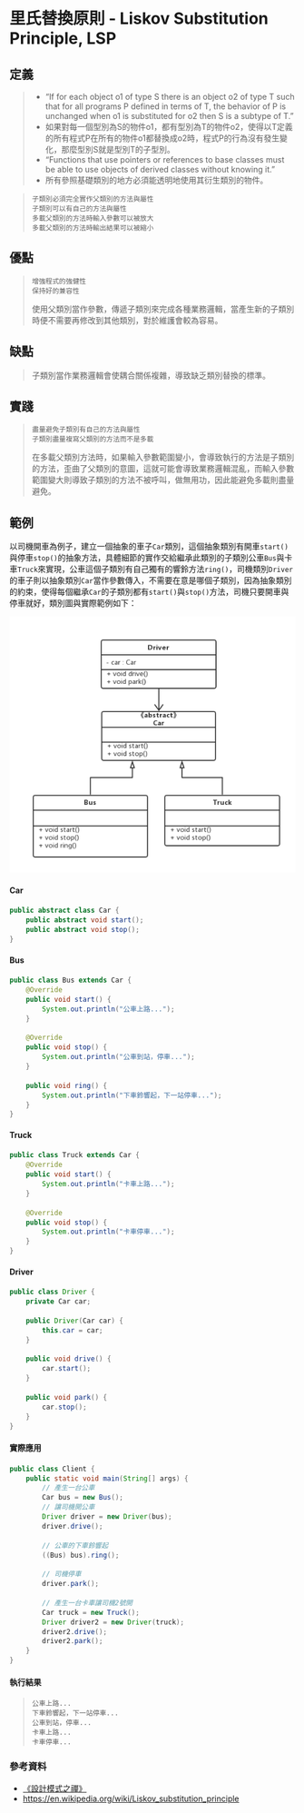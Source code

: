 # 里氏替換原則 - Liskov Substitution Principle, LSP
## 定義
> - “If for each object o1 of type S there is an object o2 of type T such that for all programs P defined in terms of T, the behavior of P is unchanged when o1 is substituted for o2 then S is a subtype of T.”
> - 如果對每一個型別為S的物件o1，都有型別為T的物件o2，使得以T定義的所有程式P在所有的物件o1都替換成o2時，程式P的行為沒有發生變化，那麼型別S就是型別T的子型別。
> - “Functions that use pointers or references to base classes must be able to use objects of derived classes without knowing it.”
> - 所有參照基礎類別的地方必須能透明地使用其衍生類別的物件。

>     子類別必須完全實作父類別的方法與屬性
>     子類別可以有自己的方法與屬性
>     多載父類別的方法時輸入參數可以被放大
>     多載父類別的方法時輸出結果可以被縮小

## 優點
>     增強程式的強健性
>     保持好的兼容性
> 使用父類別當作參數，傳遞子類別來完成各種業務邏輯，當產生新的子類別時便不需要再修改到其他類別，對於維護會較為容易。

## 缺點
> 子類別當作業務邏輯會使耦合關係複雜，導致缺乏類別替換的標準。

## 實踐
>     盡量避免子類別有自己的方法與屬性
>     子類別盡量複寫父類別的方法而不是多載
> 在多載父類別方法時，如果輸入參數範圍變小，會導致執行的方法是子類別的方法，歪曲了父類別的意圖，這就可能會導致業務邏輯混亂，而輸入參數範圍變大則導致子類別的方法不被呼叫，做無用功，因此能避免多載則盡量避免。

## 範例
以司機開車為例子，建立一個抽象的車子`Car`類別，這個抽象類別有開車`start()`與停車`stop()`的抽象方法，具體細節的實作交給繼承此類別的子類別公車`Bus`與卡車`Truck`來實現，公車這個子類別有自己獨有的響鈴方法`ring()`，司機類別`Driver`的車子則以抽象類別`Car`當作參數傳入，不需要在意是哪個子類別，因為抽象類別的約束，使得每個繼承`Car`的子類別都有`start()`與`stop()`方法，司機只要開車與停車就好，類別圖與實際範例如下：

![image](https://raw.githubusercontent.com/kaiwen180509/Design-Pattern-Practice/master/SOLID/Picture/LSPClassPicture.png)

#### Car
```java
public abstract class Car {
    public abstract void start();
    public abstract void stop();
}
```
#### Bus
```java
public class Bus extends Car {
    @Override
    public void start() {
        System.out.println("公車上路...");
    }

    @Override
    public void stop() {
        System.out.println("公車到站，停車...");
    }

    public void ring() {
        System.out.println("下車鈴響起，下一站停車...");
    }
}
```
#### Truck
```java
public class Truck extends Car {
    @Override
    public void start() {
        System.out.println("卡車上路...");
    }

    @Override
    public void stop() {
        System.out.println("卡車停車...");
    }
}
```
#### Driver
```java
public class Driver {
    private Car car;

    public Driver(Car car) {
        this.car = car;
    }

    public void drive() {
        car.start();
    }

    public void park() {
        car.stop();
    }
}
```

#### 實際應用
```java
public class Client {
    public static void main(String[] args) {
        // 產生一台公車
        Car bus = new Bus();
        // 讓司機開公車
        Driver driver = new Driver(bus);
        driver.drive();

        // 公車的下車鈴響起
        ((Bus) bus).ring();

        // 司機停車
        driver.park();

        // 產生一台卡車讓司機2號開
        Car truck = new Truck();
        Driver driver2 = new Driver(truck);
        driver2.drive();
        driver2.park();
    }
}
```
#### 執行結果
>     公車上路...
>     下車鈴響起，下一站停車...
>     公車到站，停車...
>     卡車上路...
>     卡車停車...

### 參考資料
 - [《設計模式之禪》](http://www.books.com.tw/products/CN11096287 "《設計模式之禪》")
 - https://en.wikipedia.org/wiki/Liskov_substitution_principle
